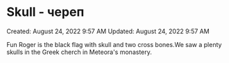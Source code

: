 # Skull - череп

Created: August 24, 2022 9:57 AM
Updated: August 24, 2022 9:57 AM

Fun Roger is the black flag with skull and two cross bones.We saw a plenty skulls in the Greek cherch in Meteora's monastery.